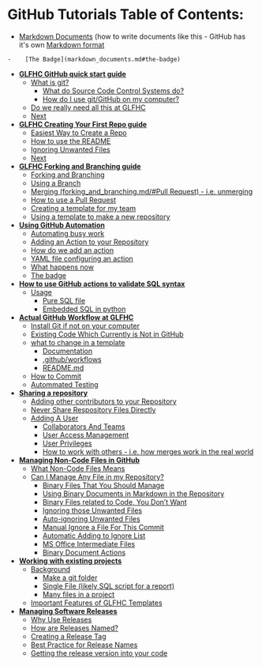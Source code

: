 # GitHub Tutorials Table of Contents:
-    [Markdown Documents](markdown_documents.md) (how to write documents like this - GitHub has it's own [Markdown format](https://github.github.com/gfm/)
  
    -    [The Badge](markdown_documents.md#the-badge)

-   [**GLFHC GitHub quick start guide**](getting_started.md)
    -   [What is git?](getting_started.md/#what-is-git)
        -   [What do Source Code Control Systems
            do?](getting_started.md/#what-do-source-code-control-systems-do)
        -   [How do I use git/GitHub on my
            computer?](getting_started.md/#how-do-i-use-gitgithub-on-my-computer)
    -   [Do we really need all this at
        GLFHC](getting_started.md/#do-we-really-need-all-this-at-glfhc)
    -   [Next](getting_started.md/#next)
-   [**GLFHC Creating Your First Repo
    guide**](create_first_repo.md)
    -   [Easiest Way to Create a Repo](create_first_repo.md/#easiest-way-to-create-a-repo)
    -   [How to use the README](create_first_repo.md/#how-to-use-the-readme)
    -   [Ignoring Unwanted Files](create_first_repo.md/#ignoring-unwanted-files)
    -   [Next](create_first_repo.md/#next)
-   [**GLFHC Forking and Branching
    guide**](forking_and_branching.md)
    -   [Forking and Branching](forking_and_branching.md/#forking-and-branching)
    -   [Using a Branch](forking_and_branching.md/#using-a-branch)
    -   [Merging (forking_and_branching.md/#Pull Request) -
        i.e. unmerging](forking_and_branching.md/#merging-pull-request---i.e.-unmerging)
    -   [How to use a Pull Request](forking_and_branching.md/#how-to-use-a-pull-request)
    -   [Creating a template for my
        team](forking_and_branching.md/#creating-a-template-for-my-team)
    -   [Using a template to make a new
        repository](forking_and_branching.md/#using-a-template-to-make-a-new-repository)
-   [**Using GitHub Automation**](automation.md/#using-github-automation)
    -   [Automating busy work](automation.md/#automating-busy-work)
    -   [Adding an Action to your
        Repository](automation.md/#adding-an-action-to-your-repository)
    -   [How do we add an action](automation.md/#how-do-we-add-an-action)
    -   [YAML file configuring an
        action](automation.md/#yaml-file-configuring-an-action)
    -   [What happens now](automation.md/#what-happens-now)
    -   [The badge](automation.md/#the-badge)
-   [**How to use GitHub actions to validate SQL
    syntax**](sql_validation.md)
    -   [Usage](sql_validation.md/#usage)
        -   [Pure SQL file](sql_validation.md/#pure-sql-file)
        -   [Embedded SQL in python](sql_validation.md/#embedded-sql-in-python)
-   [**Actual GitHub Workflow at GLFHC**](workflow.md)
    -   [Install Git if not on your
        computer](workflow.md/#install-git-if-not-on-your-computer)
    -   [Existing Code Which Currently is Not in
        GitHub](workflow.md/#existing-code-which-currently-is-not-in-github)
    -   [what to change in a template](workflow.md/#what-to-change-in-a-template)
        - [Documentation](workflow.md/#Documentation)
        - [.github/workflows](workflow.md/#githubworkflows)
        - [README.md](workflow.md/#readmemd)
    -   [How to Commit](workflow.md/#how-to-commit)
    -   [Autommated Testing](workflow.md/#autommated-testing)
-   [**Sharing a repository**](#collaboration.md)
    -   [Adding other contributors to your
        Repository](collaboration.md/#adding-other-contributors-to-your-repository)
    -   [Never Share Respository Files
        Directly](collaboration.md/#never-share-respository-files-directly)
    -   [Adding A User](collaboration.md/#adding-a-user)
        -   [Collaborators And Teams](collaboration.md/#collaborators-and-teams)
        -   [User Access Management](collaboration.md/#user-access-management)
        -   [User Privileges](collaboration.md/#user-privileges)
        - [How to work with others - i.e. how merges work in the real
            world](collaboration.md/#how-to-work-with-others-ie-how-merges-work-in-the-real-world)
-   [**Managing Non-Code Files in
    GitHub**](noncode_files.md)
    -   [What Non-Code Files Means](noncode_files.md/#what-non-code-files-means)
    -   [Can I Manage Any File in my
        Repository?](noncode_files.md/#can-i-manage-any-file-in-my-repository)
        -   [Binary Files That You Should
            Manage](noncode_files.md/#binary-files-that-you-should-manage)
        -   [Using Binary Documents in Markdown in the
            Repository](noncode_files.md/#using-binary-documents-in-markdown-in-the-repository)
        -   [Binary Files related to Code, You Don’t
            Want](noncode_files.md/#binary-files-related-to-code-you-dont-want)
        -   [Ignoring those Unwanted
            Files](noncode_files.md/#ignoring-those-unwanted-files)
        -   [Auto-ignoring Unwanted
            Files](noncode_files.md/#auto-ignoring-unwanted-files)
        -   [Manual Ignore a File For This
            Commit](noncode_files.md/#manual-ignore-a-file-for-this-commit)
        -   [Automatic Adding to Ignore
            List](noncode_files.md/#automatic-adding-to-ignore-list)
        -   [MS Office Intermediate
            Files](noncode_files.md/#ms-office-intermediate-files)
        -   [Binary Document Actions](noncode_files.md/#binary-document-actions)
-   [**Working with existing
    projects**](existing_project.md)
    -   [Background](existing_project.md/#background)
        -   [Make a git
            folder](existing_project.md#make-a-git-folder)
        -   [Single File (likely SQL script for a
            report)](existing_project.md/#single-file-likely-sql-script-for-a-report)
        -   [Many files in a
            project](existing_project.md/#many-files-in-a-project)
      -   [Important Features of GLFHC
          Templates](existing_project.md/#important-features-of-glfhc-templates)
- [**Managing Software Releases**](Release%20Management.md/#toc-managing-software-releases)
  - [Why Use Releases](Release%20Management.md/#toc-why-use-releases)
  - [How are Releases Named?](Release%20Management.md/#toc-how-are-releases-named)
  - [Creating a Release Tag](Release%20Management.md/#toc-creating-a-release-tag)
  - [Best Practice for Release Names](Release%20Management.md/#toc-best-practice-for-release-names)
  - [Getting the release version into your code](Release%20Management.md/#toc-getting-the-release-version-into-your-code)

